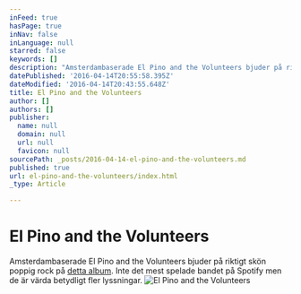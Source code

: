 ```yaml
---
inFeed: true
hasPage: true
inNav: false
inLanguage: null
starred: false
keywords: []
description: "Amsterdambaserade El Pino and the Volunteers bjuder på riktigt skön poppig rock.\_"
datePublished: '2016-04-14T20:55:58.395Z'
dateModified: '2016-04-14T20:43:55.648Z'
title: El Pino and the Volunteers
author: []
authors: []
publisher:
  name: null
  domain: null
  url: null
  favicon: null
sourcePath: _posts/2016-04-14-el-pino-and-the-volunteers.md
published: true
url: el-pino-and-the-volunteers/index.html
_type: Article

---
```

# El Pino and the Volunteers

Amsterdambaserade El Pino and the Volunteers bjuder på riktigt skön poppig rock på [detta album][0]. Inte det mest spelade bandet på Spotify men de är värda betydligt fler lyssningar.
![El Pino and the Volunteers](https://the-grid-user-content.s3-us-west-2.amazonaws.com/38824b0b-3702-4990-9366-658b8297729b.jpg)

[0]: https://open.spotify.com/album/0qoDtePqYQColmu8Cpxb1k